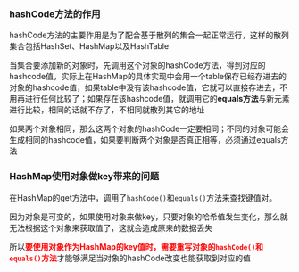### hashCode方法的作用

​		hashCode方法的主要作用是为了配合基于散列的集合一起正常运行，这样的散列集合包括HashSet、HashMap以及HashTable

​	当集合要添加新的对象时，先调用这个对象的hashCode方法，得到对应的hashcode值，实际上在HashMap的具体实现中会用一个table保存已经存进去的对象的hashcode值，如果table中没有该hashcode值，它就可以直接存进去，不用再进行任何比较了；如果存在该hashcode值，就调用它的**equals方法**与新元素进行比较，相同的话就不存了，不相同就散列其它的地址

​		如果两个对象相同，那么这两个对象的hashCode一定要相同；不同的对象可能会生成相同的hashcode值，如果要判断两个对象是否真正相等，必须通过equals方法



### HashMap使用对象做key带来的问题

​		在HashMap的get方法中，调用了`hashCode()`和`equals()`方法来查找键值对。

​		因为对象是可变的，如果使用对象来做key，只要对象的哈希值发生变化，那么就无法根据这个对象来获取值了，这就会造成原来的数据丢失

​		所以<font color=red>**要使用对象作为HashMap的key值时，需要重写对象的`hashCode()`和`equals()`方法**</font>才能够满足当对象的hashCode改变也能获取到对应的值

